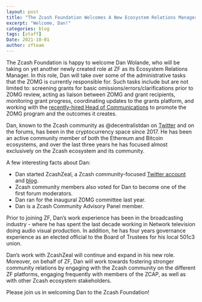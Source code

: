 ```yaml
---
layout: post
title: "The Zcash Foundation Welcomes A New Ecosystem Relations Manager"
excerpt: "Welcome, Dan!"
categories: blog
tags: [staff]
Date: 2021-10-01
author: zfteam
---
```


The Zcash Foundation is happy to welcome Dan Wolande, who will be taking on yet another newly created role at ZF as its Ecosystem Relations Manager. In this role, Dan will take over some of the administrative tasks that the ZOMG is currently responsible for. Such tasks include but are not limited to: screening grants for basic omissions/errors/clarifications prior to ZOMG review, acting as liaison between ZOMG and grant recipients, monitoring grant progress, coordinating updates to the grants platform, and working with the [recently-hired Head of Communications](/blog/welcome-winfred/) to promote the ZOMG program and the outcomes it creates.

Dan, known to the Zcash community as @decentralistdan on [Twitter](https://twitter.com/decentralistdan) and on the forums, has been in the cryptocurrency space since 2017. He has been an active community member of both the Ethereum and Bitcoin ecosystems, and over the last three years he has focused almost exclusively on the Zcash ecosystem and its community. 

A few interesting facts about Dan:
- Dan started ZcashZeal, a Zcash community-focused [Twitter account](https://twitter.com/zcashzeal) and [blog](https://www.zcashzeal.org/). 
- Zcash community members also voted for Dan to become one of the first forum moderators. 
- Dan ran for the inaugural ZOMG committee last year.
- Dan is a Zcash Community Advisory Panel member. 

Prior to joining ZF, Dan’s work experience has been in the broadcasting industry - where he has spent the last decade working in Network television doing audio visual production. In addition, he has four years governance experience as an elected official to the Board of Trustees for his local 501c3 union. 

Dan’s work with ZcashZeal will continue and expand in his new role. Moreover, on behalf of ZF, Dan will work towards fostering stronger community relations by engaging with the Zcash community on the different ZF platforms, engaging frequently with members of the ZCAP, as well as with other Zcash ecosystem stakeholders. 
 
Please join us in welcoming Dan to the Zcash Foundation!
